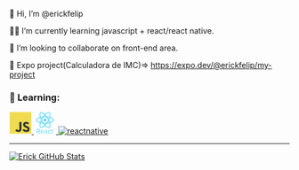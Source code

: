  👋 Hi, I’m @erickfelip
 
 👨‍💻 I’m currently learning javascript + react/react native.
 
 🤝 I’m looking to collaborate on front-end area.


💬 Expo project(Calculadora de IMC)=> https://expo.dev/@erickfelip/my-project 


<h3 align="left">🔭 Learning:</h3>
<p align="left"> <a href="https://developer.mozilla.org/en-US/docs/Web/JavaScript" target="_blank"> <img src="https://raw.githubusercontent.com/devicons/devicon/master/icons/javascript/javascript-original.svg" alt="javascript" width="40" height="40"/> </a> <a href="https://reactjs.org/" target="_blank"> <img src="https://raw.githubusercontent.com/devicons/devicon/master/icons/react/react-original-wordmark.svg" alt="react" width="40" height="40"/> </a> <a href="https://reactnative.dev/" target="_blank"> <img src="https://reactnative.dev/img/header_logo.svg" alt="reactnative" width="40" height="40"/> </a> </p>

<hr>

[![Erick GitHub Stats](https://github-readme-stats.vercel.app/api?username=erickfelip&show_icons=true)](https://github.com/erickfelip)
<br/>


